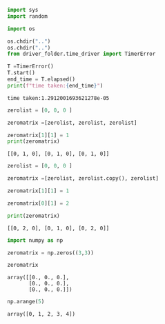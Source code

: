 ```python
import sys
import random

import os 

os.chdir("..")
os.chdir("..")
from driver_folder.time_driver import TimerError 
```


```python
T =TimerError()
T.start()
end_time = T.elapsed()
print(f"time taken:{end_time}")
```

    time taken:1.2912001693621278e-05



```python
zerolist = [0, 0, 0 ]

zeromatrix =[zerolist, zerolist, zerolist]

zeromatrix[1][1] = 1 
print(zeromatrix)
```

    [[0, 1, 0], [0, 1, 0], [0, 1, 0]]



```python
zerolist = [0, 0, 0 ]

zeromatrix =[zerolist, zerolist.copy(), zerolist]

zeromatrix[1][1] = 1 

zeromatrix[0][1] = 2 

print(zeromatrix)
```

    [[0, 2, 0], [0, 1, 0], [0, 2, 0]]



```python
import numpy as np 

zeromatrix = np.zeros((3,3))

zeromatrix
```




    array([[0., 0., 0.],
           [0., 0., 0.],
           [0., 0., 0.]])




```python
np.arange(5)
```




    array([0, 1, 2, 3, 4])




```python

```
